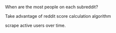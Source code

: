 When are the most people on each subreddit?

Take advantage of reddit score calculation algorithm

scrape active users over time.
